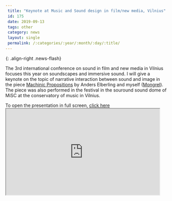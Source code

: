 ```yaml
---
 title: "Keynote at Music and Sound design in film/new media, Vilnius"
 id: 175
 date: 2019-09-13
 tags: other
 category: news
 layout: single
 permalink: /:categories/:year/:month/:day/:title/
---
```

![image-right](/assets/images/spacer.gif){: .align-right .news-flash}

The 3rd international conference on sound in film and new media in Vilnius focuses this year on soundscapes and immersive sound. I will give a keynote on the topic of narrative interaction between sound and image in the piece <a href="http://www.henrikfrisk.com/index.jsp?metaId=music&id=comp&field=id&query=19&show=1#19">Machinic Propositions</a> by Anders Elberling and myself (<a href="http://www.henrikfrisk.com/index.jsp?metaId=music&id=proj&about=1">Mongrel</a>). The piece was also performed in the festival in the souround sound dome of MiSC at the conservatory of music in Vilnius.
</p>
<p> To open the presentation in full screen, <a href="http://www.henrikfrisk.com/documents/slides/machinic-propositions-vilnius2019.html">click here</a>

<iframe width="480" height="270" marginheight="0" marginwidth="0" src="http://www.henrikfrisk.com/documents/slides/machinic-propositions-vilnius2019.html">
  Fallback text here for unsupporting browsers, of which there are scant few.
</iframe>

